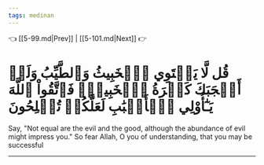 ```yaml
---
tags: medinan
---
```


👈 [[5-99.md|Prev]] | [[5-101.md|Next]] 👉

# قُل لَّا يَسۡتَوِي ٱلۡخَبِيثُ وَٱلطَّيِّبُ وَلَوۡ أَعۡجَبَكَ كَثۡرَةُ ٱلۡخَبِيثِۚ فَٱتَّقُواْ ٱللَّهَ يَـٰٓأُوْلِي ٱلۡأَلۡبَٰبِ لَعَلَّكُمۡ تُفۡلِحُونَ

Say, "Not equal are the evil and the good, although the abundance of evil might impress you." So fear Allah, O you of understanding, that you may be successful

---

